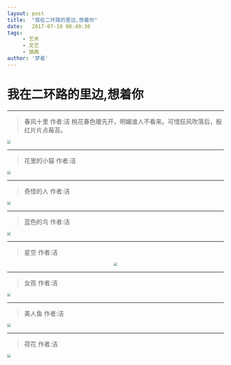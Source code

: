 ```yaml
---
layout: post
title:  "我在二环路的里边,想着你"
date:   2017-07-10 00:49:36
tags:
     - 艺术
     - 文艺
     - 插画
author: '梦者'
---
```

# 我在二环路的里边,想着你


---
> 春风十里
> 作者:洁
> 桃花春色暖先开，明媚谁人不看来。可惜狂风吹落后，殷红片片点莓苔。

<img src="https://supermanxkq.github.io/img/flower.jpeg" class="img-thumbnail" style="zoom:50%" />

---

> 花里的小猫
> 作者:洁
>

<img src="https://supermanxkq.github.io/img/cat.jpeg" class="img-thumbnail center-block" style="zoom:50%" />


---


> 奇怪的人
> 作者:洁
>

<img src="https://supermanxkq.github.io/img/people.jpeg" class="img-thumbnail"  style="zoom:50%" />

---


> 蓝色的鸟
> 作者:洁
>

<img src="https://supermanxkq.github.io/img/bird.jpeg" class="img-thumbnail" style="zoom:50%" />

---
> 星空
> 作者:洁
>

<div  align="center">
<img src="https://supermanxkq.github.io/img/night.jpeg" class="img-thumbnail"  style="zoom:50%" />
</div>

---
> 女孩
> 作者:洁
>


<img src="https://supermanxkq.github.io/img/girl.jpeg" class="img-thumbnail center-block"  style="zoom:50%;" />

---
> 美人鱼
> 作者:洁
>


<img src="https://supermanxkq.github.io/img/fish.jpeg"  class="img-thumbnail"  style="zoom:50%" />

---
> 荷花
> 作者:洁
>


<img src="https://supermanxkq.github.io/img/hehua.jpeg" class="img-thumbnail"  style="zoom:50%" />

